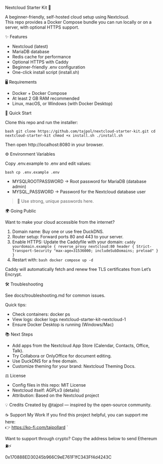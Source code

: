 Nextcloud Starter Kit 🚀

A beginner-friendly, self-hosted cloud setup using Nextcloud.  
This repo provides a Docker Compose bundle you can run locally or on a server, with optional HTTPS support.


✨ Features
- Nextcloud (latest)
- MariaDB database
- Redis cache for performance
- Optional HTTPS with Caddy
- Beginner-friendly .env configuration
- One-click install script (install.sh)


🖥 Requirements
- Docker + Docker Compose
- At least 2 GB RAM recommended
- Linux, macOS, or Windows (with Docker Desktop)


🚀 Quick Start

Clone this repo and run the installer:

`bash
git clone https://github.com/tajpol/nextcloud-starter-kit.git
cd nextcloud-starter-kit
chmod +x install.sh
./install.sh
`

Then open http://localhost:8080 in your browser.


⚙️ Environment Variables

Copy .env.example to .env and edit values:

`bash
cp .env.example .env
`

- MYSQLROOTPASSWORD → Root password for MariaDB (database admin)
- MYSQL_PASSWORD → Password for the Nextcloud database user

> 🔑 Use strong, unique passwords here.


🌍 Going Public

Want to make your cloud accessible from the internet?

1. Domain name: Buy one or use free DuckDNS.
2. Router setup: Forward ports 80 and 443 to your server.
3. Enable HTTPS: Update the Caddyfile with your domain:
   `caddy
   yourdomain.example {
       reverse_proxy nextcloud:80
       header {
           Strict-Transport-Security "max-age=31536000; includeSubDomains; preload"
       }
   }
   `
4. Restart with:
   `bash
   docker compose up -d
   `

Caddy will automatically fetch and renew free TLS certificates from Let’s Encrypt.


🛠 Troubleshooting

See docs/troubleshooting.md for common issues.

Quick tips:
- Check containers: docker ps
- View logs: docker logs nextcloud-starter-kit-nextcloud-1
- Ensure Docker Desktop is running (Windows/Mac)


📚 Next Steps
- Add apps from the Nextcloud App Store (Calendar, Contacts, Office, Talk).
- Try Collabora or OnlyOffice for document editing.
- Use DuckDNS for a free domain.
- Customize theming for your brand: Nextcloud Theming Docs.


⚖️ License
- Config files in this repo: MIT License
- Nextcloud itself: AGPLv3 (details)
- Attribution: Based on the Nextcloud project


💡 Credits
Created by @tajpol — inspired by the open-source community.


☕ Support My Work
If you find this project helpful, you can support me here:  
👉 https://ko-fi.com/tajpollard
`

Want to support through crypto? Copy the address below to send Ethereum ⛽⚡

0x170888ED30245b966C9eE761F1fC343Ff4d4243C

